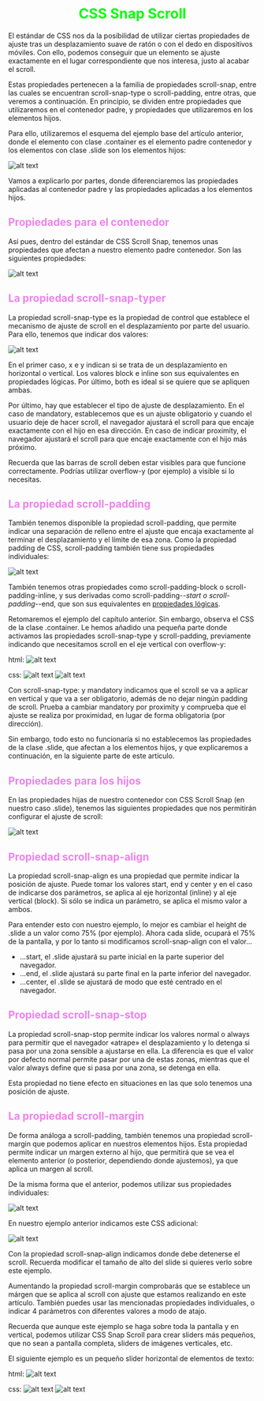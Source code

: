 # <span style="color:lime"><center>CSS Snap Scroll</center></span>

El estándar de CSS nos da la posibilidad de utilizar ciertas propiedades de ajuste tras un desplazamiento suave de ratón o con el dedo en dispositivos móviles. Con ello, podemos conseguir que un elemento se ajuste exactamente en el lugar correspondiente que nos interesa, justo al acabar el scroll.

Estas propiedades pertenecen a la familia de propiedades scroll-snap, entre las cuales se encuentran scroll-snap-type o scroll-padding, entre otras, que veremos a continuación. En principio, se dividen entre propiedades que utilizaremos en el contenedor padre, y propiedades que utilizaremos en los elementos hijos.

Para ello, utilizaremos el esquema del ejemplo base del artículo anterior, donde el elemento con clase .container es el elemento padre contenedor y los elementos con clase .slide son los elementos hijos:

![alt text](./imagenes-css-snap-scroll/image.png)

Vamos a explicarlo por partes, donde diferenciaremos las propiedades aplicadas al contenedor padre y las propiedades aplicadas a los elementos hijos.

## <span style="color:violet">Propiedades para el contenedor</span>
Así pues, dentro del estándar de CSS Scroll Snap, tenemos unas propiedades que afectan a nuestro elemento padre contenedor. Son las siguientes propiedades:

![alt text](./imagenes-css-snap-scroll/image-1.png)

## <span style="color:violet">La propiedad scroll-snap-typer</span>
La propiedad scroll-snap-type es la propiedad de control que establece el mecanismo de ajuste de scroll en el desplazamiento por parte del usuario. Para ello, tenemos que indicar dos valores:

![alt text](./imagenes-css-snap-scroll/image-2.png)

En el primer caso, x e y indican si se trata de un desplazamiento en horizontal o vertical. Los valores block e inline son sus equivalentes en propiedades lógicas. Por último, both es ideal si se quiere que se apliquen ambas.

Por último, hay que establecer el tipo de ajuste de desplazamiento. En el caso de mandatory, establecemos que es un ajuste obligatorio y cuando el usuario deje de hacer scroll, el navegador ajustará el scroll para que encaje exactamente con el hijo en esa dirección. En caso de indicar proximity, el navegador ajustará el scroll para que encaje exactamente con el hijo más próximo.

Recuerda que las barras de scroll deben estar visibles para que funcione correctamente. Podrías utilizar overflow-y (por ejemplo) a visible si lo necesitas.

## <span style="color:violet">La propiedad scroll-padding</span>
También tenemos disponible la propiedad scroll-padding, que permite indicar una separación de relleno entre el ajuste que encaja exactamente al terminar el desplazamiento y el límite de esa zona. Como la propiedad padding de CSS, scroll-padding también tiene sus propiedades individuales:

![alt text](./imagenes-css-snap-scroll/image-3.png)

También tenemos otras propiedades como scroll-padding-block o scroll-padding-inline, y sus derivadas como scroll-padding-*-start o scroll-padding-*-end, que son sus equivalentes en [propiedades lógicas](https://lenguajecss.com/css/modelo-de-cajas/propiedades-logicas-css/).

Retomaremos el ejemplo del capítulo anterior. Sin embargo, observa el CSS de la clase .container. Le hemos añadido una pequeña parte donde activamos las propiedades scroll-snap-type y scroll-padding, previamente indicando que necesitamos scroll en el eje vertical con overflow-y:

html:
![alt text](./imagenes-css-snap-scroll/image-4.png)

css:
![alt text](./imagenes-css-snap-scroll/image-5.png)
![alt text](./imagenes-css-snap-scroll/image-6.png)

Con scroll-snap-type: y mandatory indicamos que el scroll se va a aplicar en vertical y que va a ser obligatorio, además de no dejar ningún padding de scroll. Prueba a cambiar mandatory por proximity y comprueba que el ajuste se realiza por proximidad, en lugar de forma obligatoria (por dirección).

Sin embargo, todo esto no funcionaría si no establecemos las propiedades de la clase .slide, que afectan a los elementos hijos, y que explicaremos a continuación, en la siguiente parte de este artículo.

## <span style="color:violet">Propiedades para los hijos</span>
En las propiedades hijas de nuestro contenedor con CSS Scroll Snap (en nuestro caso .slide), tenemos las siguientes propiedades que nos permitirán configurar el ajuste de scroll:

![alt text](./imagenes-css-snap-scroll/image-7.png)

## <span style="color:violet">Propiedad scroll-snap-align</span>
La propiedad scroll-snap-align es una propiedad que permite indicar la posición de ajuste. Puede tomar los valores start, end y center y en el caso de indicarse dos parámetros, se aplica al eje horizontal (inline) y al eje vertical (block). Si sólo se indica un parámetro, se aplica el mismo valor a ambos.

Para entender esto con nuestro ejemplo, lo mejor es cambiar el height de .slide a un valor como 75% (por ejemplo). Ahora cada slide, ocupará el 75% de la pantalla, y por lo tanto si modificamos scroll-snap-align con el valor...

   - ...start, el .slide ajustará su parte inicial en la parte superior del navegador.
   - ...end, el .slide ajustará su parte final en la parte inferior del navegador.
   - ...center, el .slide se ajustará de modo que esté centrado en el navegador.

## <span style="color:violet">Propiedad scroll-snap-stop</span>
La propiedad scroll-snap-stop permite indicar los valores normal o always para permitir que el navegador «atrape» el desplazamiento y lo detenga si pasa por una zona sensible a ajustarse en ella. La diferencia es que el valor por defecto normal permite pasar por una de estas zonas, mientras que el valor always define que si pasa por una zona, se detenga en ella.

Esta propiedad no tiene efecto en situaciones en las que solo tenemos una posición de ajuste.

## <span style="color:violet">La propiedad scroll-margin</span>
De forma análoga a scroll-padding, también tenemos una propiedad scroll-margin que podemos aplicar en nuestros elementos hijos. Esta propiedad permite indicar un margen externo al hijo, que permitirá que se vea el elemento anterior (o posterior, dependiendo donde ajustemos), ya que aplica un margen al scroll.

De la misma forma que el anterior, podemos utilizar sus propiedades individuales:

![alt text](./imagenes-css-snap-scroll/image-8.png)

En nuestro ejemplo anterior indicamos este CSS adicional:

![alt text](./imagenes-css-snap-scroll/image-9.png)

Con la propiedad scroll-snap-align indicamos donde debe detenerse el scroll. Recuerda modificar el tamaño de alto del slide si quieres verlo sobre este ejemplo.

Aumentando la propiedad scroll-margin comprobarás que se establece un márgen que se aplica al scroll con ajuste que estamos realizando en este artículo. También puedes usar las mencionadas propiedades individuales, o indicar 4 parámetros con diferentes valores a modo de atajo.

Recuerda que aunque este ejemplo se haga sobre toda la pantalla y en vertical, podemos utilizar CSS Snap Scroll para crear sliders más pequeños, que no sean a pantalla completa, sliders de imágenes verticales, etc.

El siguiente ejemplo es un pequeño slider horizontal de elementos de texto:

html:
![alt text](./imagenes-css-snap-scroll/image-10.png)

css:
![alt text](./imagenes-css-snap-scroll/image-11.png)
![alt text](./imagenes-css-snap-scroll/image-12.png)

